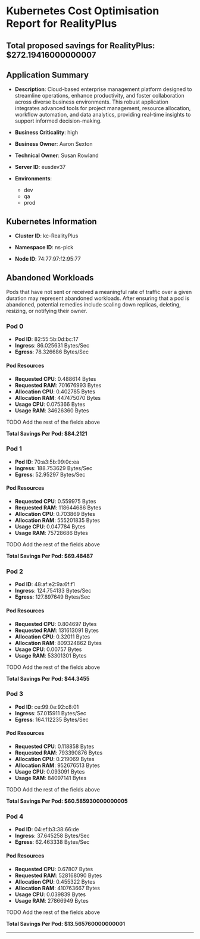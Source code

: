 # Kubernetes Cost Optimisation Report for RealityPlus

## Total proposed savings for RealityPlus: $272.19416000000007

## Application Summary

- **Description**: Cloud-based enterprise management platform designed to streamline operations, enhance productivity, and foster collaboration across diverse business environments. This robust application integrates advanced tools for project management, resource allocation, workflow automation, and data analytics, providing real-time insights to support informed decision-making.

- **Business Criticality**: high

- **Business Owner**: Aaron Sexton

- **Technical Owner**: Susan Rowland

- **Server ID**: eusdev37

- **Environments**: 
	 - dev
	- qa
	- prod

## Kubernetes Information
- **Cluster ID**: kc-RealityPlus

- **Namespace ID**: ns-pick

- **Node ID**: 74:77:97:f2:95:77

## Abandoned Workloads
Pods that have not sent or received a meaningful rate of traffic over a given duration may represent abandoned workloads. After ensuring that a pod is abandoned, potential remedies include scaling down replicas, deleting, resizing, or notifying their owner.

### Pod 0
- **Pod ID**: 82:55:5b:0d:bc:17
- **Ingress**: 86.025631 Bytes/Sec
- **Egress**: 78.326686 Bytes/Sec
#### Pod Resources
- **Requested CPU**: 0.488614 Bytes
- **Requested RAM**: 701676993 Bytes
- **Allocation CPU**: 0.402785 Bytes
- **Allocation RAM**: 447475070 Bytes
- **Usage CPU**: 0.075366 Bytes
- **Usage RAM**: 34626360 Bytes




 TODO Add the rest of the fields above


**Total Savings Per Pod: $84.2121**

### Pod 1
- **Pod ID**: 70:a3:5b:99:0c:ea
- **Ingress**: 188.753629 Bytes/Sec
- **Egress**: 52.95297 Bytes/Sec
#### Pod Resources
- **Requested CPU**: 0.559975 Bytes
- **Requested RAM**: 118644686 Bytes
- **Allocation CPU**: 0.703869 Bytes
- **Allocation RAM**: 555201835 Bytes
- **Usage CPU**: 0.047784 Bytes
- **Usage RAM**: 75728686 Bytes




 TODO Add the rest of the fields above


**Total Savings Per Pod: $69.48487**

### Pod 2
- **Pod ID**: 48:af:e2:9a:6f:f1
- **Ingress**: 124.754133 Bytes/Sec
- **Egress**: 127.897649 Bytes/Sec
#### Pod Resources
- **Requested CPU**: 0.804697 Bytes
- **Requested RAM**: 131613091 Bytes
- **Allocation CPU**: 0.32011 Bytes
- **Allocation RAM**: 809324862 Bytes
- **Usage CPU**: 0.00757 Bytes
- **Usage RAM**: 53301301 Bytes




 TODO Add the rest of the fields above


**Total Savings Per Pod: $44.3455**

### Pod 3
- **Pod ID**: ce:99:0e:92:c8:01
- **Ingress**: 57.015911 Bytes/Sec
- **Egress**: 164.112235 Bytes/Sec
#### Pod Resources
- **Requested CPU**: 0.118858 Bytes
- **Requested RAM**: 793390876 Bytes
- **Allocation CPU**: 0.219069 Bytes
- **Allocation RAM**: 952676513 Bytes
- **Usage CPU**: 0.093091 Bytes
- **Usage RAM**: 84097141 Bytes




 TODO Add the rest of the fields above


**Total Savings Per Pod: $60.585930000000005**

### Pod 4
- **Pod ID**: 04:ef:b3:38:66:de
- **Ingress**: 37.645258 Bytes/Sec
- **Egress**: 62.463338 Bytes/Sec
#### Pod Resources
- **Requested CPU**: 0.67807 Bytes
- **Requested RAM**: 528168090 Bytes
- **Allocation CPU**: 0.455322 Bytes
- **Allocation RAM**: 410763667 Bytes
- **Usage CPU**: 0.039839 Bytes
- **Usage RAM**: 27866949 Bytes




 TODO Add the rest of the fields above


**Total Savings Per Pod: $13.565760000000001**


---
